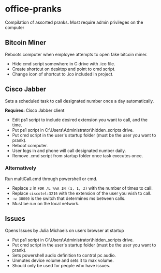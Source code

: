# office-pranks
Compilation of assorted pranks. Most require admin privileges on the computer 

## Bitcoin Miner
Reboots computer when employee attempts to open fake bitcoin miner.
* Hide cmd script somewhere in C drive with .ico file. 
* Create shortcut on desktop and point to cmd script. 
* Change icon of shortcut to .ico included in project.

## Cisco Jabber
Sets a scheduled task to call designated number once a day automatically. 

**Requires:** Cisco Jabber client

* Edit ps1 script to include desired extension you want to call, and the time.
* Put ps1 script in C:\Users\Administrator\hidden_scripts drive.
* Put cmd script in the user's startup folder (must be the user you want to prank).
* Reboot computer.
* User logs in and phone will call designated number daily.
* Remove .cmd script from startup folder once task executes once.

### Alternatively
Run multiCall.cmd through powershell or cmd.
* Replace `3` in `FOR /L %%A IN (1, 1, 3)` with the number of times to call.
* Replace `ciscotel:3216` with the extension of the user you wish to call.
* `-w 30000` is the switch that determines ms between calls.
* Must be run on the local network.

## Issues
Opens Issues by Julia Michaels on users browser at startup
 
* Put ps1 script in C:\Users\Administrator\hidden_scripts drive.
* Put cmd script in the user's startup folder (must be the user you want to prank).
* Sets powershell audio definition to control pc audio.
* Unmutes device volume and sets it to max volume.
* Should only be used for people who have issues.

